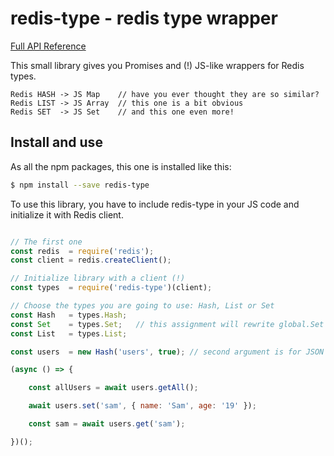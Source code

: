 # redis-type - redis type wrapper  

[Full API Reference](https://damirka.github.io/redis-type/)

This small library gives you Promises and (!) JS-like wrappers for Redis types.
```
Redis HASH -> JS Map    // have you ever thought they are so similar?
Redis LIST -> JS Array  // this one is a bit obvious
Redis SET  -> JS Set    // and this one even more!
```

## Install and use

As all the npm packages, this one is installed like this:
```sh
$ npm install --save redis-type
```

To use this library, you have to include redis-type in your JS code and initialize it with Redis client.

```JavaScript

// The first one
const redis  = require('redis');
const client = redis.createClient();

// Initialize library with a client (!)
const types  = require('redis-type')(client);

// Choose the types you are going to use: Hash, List or Set
const Hash   = types.Hash;
const Set    = types.Set;   // this assignment will rewrite global.Set - be careful
const List   = types.List;

const users  = new Hash('users', true); // second argument is for JSON processing

(async () => {

    const allUsers = await users.getAll();

    await users.set('sam', { name: 'Sam', age: '19' });

    const sam = await users.get('sam');

})();
```
